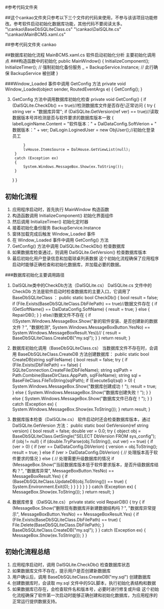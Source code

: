 #参考代码文件夹

##这个cankao文件夹只参考以下三个文件的代码来使用，不参与该该项目功能修改。参考软件启动初始化数据库功能，其他代码不要阅读太多。
"\cankao\BaseDbSQLiteClass.cs"
"\cankao\DalSQLite.cs"
"\cankao\MainBCMS.xaml.cs"

##参考代码文件夹
cankao

##数据库初始化流程
MainBCMS.xaml.cs 软件启动初始化分析
主要初始化调用点
###构造函数中的初始化
public MainWindow()
{
    InitializeComponent();
    InitializeTimer();
    // 强制初始化备份服务
    _ = BackupService.Instance; // 此行确保 BackupService 被创建
}

###Window_Loaded 事件中调用 GetConfig 方法
private void Window_Loaded(object sender, RoutedEventArgs e)
{
    GetConfig();
}

3. GetConfig 方法中调用数据库初始化检查
private void GetConfig()
{
    if (DalSQLite.CheckDb() == true)//检测数据库文件是否存在\正常访问
    {
        try
        {
            string ver = "数据库异常";
            if (DalSQLite.GetVersion(ref ver) == true)//读取数据版本号并检测是否与软件要求的数据库版本一致
            {
                labelLoginName.Content = "软件版本：" + DalDataConfig.SoftVerion + "    数据版本：" + ver;
                DalLogin.LoginedUser = new ObjUser();//初始化登录员工
                                                    
            }
            lvHouse.ItemsSource = DalHouse.GetViewList(null);
        }
        catch (Exception ex)
        {
            System.Windows.MessageBox.Show(ex.ToString());
        }
    }
}

## 初始化流程
1. 应用程序启动时，首先执行 MainWindow 构造函数
2. 构造函数调用 InitializeComponent() 初始化界面组件
3. 然后调用 InitializeTimer() 初始化定时器
4. 接着初始化备份服务 BackupService.Instance
5. 窗体加载完成后触发 Window_Loaded 事件
6. 在 Window_Loaded 事件中调用 GetConfig() 方法
7. GetConfig() 方法中调用 DalSQLite.CheckDb() 检查数据库
8. 如果数据库检查通过，则调用 DalSQLite.GetVersion() 检查数据库版本
9. 最后初始化用户登录信息和加载球桌列表数据
这个初始化流程确保了应用程序启动时能够正确检查和初始化数据库，并加载必要的数据。

###数据库初始化主要调用路径
1. DalSQLite类中的CheckDb方法（DalSQLite.cs）
DalSQLite.cs 文件中的 CheckDb 方法是软件启动时检查数据库的主要入口，它调用了 BaseDbSQLiteClass ：
public static bool CheckDb()
{
    bool result = false;
    if (File.Exists(BaseDbSQLiteClass.DbFilePath) == true)//数据文件存在
    {
        if (GetSoftName() == DalDataConfig.SoftName)
        {
            result = true;
        }
        else
        {
            RepairDB();
        }
    }
    else//数据文件不存在
    {
        if ((System.Windows.MessageBox.Show("新的软件安装、是否创建新的数据文件？", "数据检测", System.Windows.MessageBoxButton.YesNo) == System.Windows.MessageBoxResult.Yes))//
        {
            result = BaseDbSQLiteClass.CreateDB("my.sql");
        }
    }
    return result;
}

2. 数据库初始化调用（BaseDbSQLiteClass.cs）
当数据库文件不存在时，会调用 BaseDbSQLiteClass.CreateDB 方法创建数据库：
public static bool CreateDB(string sqlFileName)
{
    bool result = false;
    try
    {
        if (File.Exists(DbFilePath) == false)
        {
            SQLiteConnection.CreateFile(DbFileName);
            string sqlPath = Path.Combine(BaseDirClass.AppPath, sqlFileName);
            string sql = BaseFileClass.FileToString(sqlPath);
            if (ExecuteSql(sql) > 0)
            {
                System.Windows.MessageBox.Show("数据库创建成功！");
                result = true;
            }
            else
            {
                System.Windows.MessageBox.Show("数据库创建失败！");
            }
        }
        else
        {
            System.Windows.MessageBox.Show("数据库文件已存在！");
        }
    }
    catch (Exception ex)
    {
        System.Windows.MessageBox.Show(ex.ToString());
    }
    return result;
}

3. 数据库版本检查（DalSQLite.cs）
软件启动时还会检查数据库版本，通过 DalSQLite.GetVersion 方法：
public static bool GetVersion(ref string version)
{
    bool result = false;
    double ver = 0.0;
    try
    {
        object obj = BaseDbSQLiteClass.GetSingle("SELECT DbVersion FROM sys_config");
        if (obj != null)
        {
            if (double.TryParse(obj.ToString(), out ver) == true)
            {
                if (ver > 0)
                {
                    if (ver == DalDataConfig.DbVerion)
                    {
                        version = obj.ToString();
                        result = true;
                    }
                    else if (ver > DalDataConfig.DbVerion)
                    {
                        // 处理版本高于软件要求的情况
                    }
                    else
                    {
                        // 处理需要升级数据库的情况
                        if (MessageBox.Show("当前数据库版本低于软件要求版本，是否升级数据库结构？", "数据库异常", MessageBoxButton.YesNo) == MessageBoxResult.Yes)
                        {
                            if (BaseDbSQLiteClass.UpdateDB(obj.ToString()) == true)
                            {
                                System.Environment.Exit(0);
                            }
                        }
                    }
                }
            }
        }
    }
    catch (Exception ex)
    {
        MessageBox.Show(ex.ToString());
    }
    return result;
}

4. 数据库修复（DalSQLite.cs）
private static void RepairDB()
{
    try
    {
        if (MessageBox.Show("删除现有数据库并新建数据结构吗？", "数据库异常提示", MessageBoxButton.YesNo) == MessageBoxResult.Yes)
        {
            if (File.Exists(BaseDbSQLiteClass.DbFilePath) == true)
            {
                File.Delete(BaseDbSQLiteClass.DbFilePath);
            }
            BaseDbSQLiteClass.CreateDB("my.sql");
        }
    }
    catch (Exception ex)
    {
        MessageBox.Show(ex.ToString());
    }
}

## 初始化流程总结
1. 应用程序启动时，调用 DalSQLite.CheckDb() 检查数据库状态
2. 如果数据库文件不存在，提示用户是否创建新数据库
3. 用户确认后，调用 BaseDbSQLiteClass.CreateDB("my.sql") 创建数据库
4. 创建数据库时，会读取 my.sql 文件中的SQL脚本，执行初始化表结构和数据
5. 如果数据库已存在，会检查软件名和版本号，必要时进行修复或升级
这个初始化流程确保了软件第一次启动时能够正确创建和初始化数据库，为应用程序的正常运行提供数据支持。


